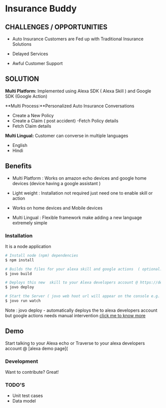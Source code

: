 # Insurance Buddy

## CHALLENGES / OPPORTUNITIES

- Auto Insurance Customers are Fed up with Traditional Insurance Solutions

 - Delayed Services 

 - Awful Customer Support


## SOLUTION

**Multi Platform:** Implemented using Alexa  SDK ( Alexa Skill ) and Google SDK (Google Action)

**Multi Process:**Personalized Auto Insurance Conversations
- Create a New Policy 
- Create a Claim ( post accident)
 -Fetch Policy details
- Fetch Claim details

**Multi Lingual:** Customer can converse in multiple languages 
- English
- Hindi 


## Benefits 

- Multi Platform : Works on amazon echo devices and google home devices (device having a google assistant )

- Light weight : Installation not required just need one to enable skill or action 

- Works on home devices and Mobile devices 

- Multi Lingual : Flexible framework make adding a new language extremely simple



### Installation
It is a node application 

```sh
# Install node (npm) dependencies
$ npm install

# Builds the files for your alexa skill and google actions  ( optional:  Use this command post local changes )
$ jovo build

# Deploys this new  skill to your Alexa developers account @ https://developer.amazon.com/alexa/console/ask
$ jovo deploy

# Start the Server ( jovo web hoot url will appear on the console e.g. https://webhook.jovo.cloud/1fdd42ff-7057-4841-a4cf-1234567890)
$ jovo run watch 
```
Note : jovo deploy -  automatically deploys the to alexa developers account but google actions needs manual intervention [click me to know more](https://www.jovo.tech/tutorials/google-action-tutorial-nodejs)

## Demo 
Start talking to your Alexa echo or Traverse to your alexa developers account @ [alexa demo page]( 
 

### Development

Want to contribute? Great!

### TODO'S

 - Unit test cases 
 - Data model 

